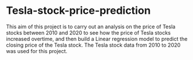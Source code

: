 # Tesla-stock-price-prediction
This aim of this project is to carry out an analysis on the price of Tesla stocks between 2010 and 2020 to see how the price of Tesla stocks increased overtime, and then build a Linear regression model to predict the closing price of the Tesla stock.
The Tesla stock data from 2010 to 2020 was used for this project.


